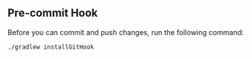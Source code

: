 ## Pre-commit Hook

Before you can commit and push changes, run the following command:

```
./gradlew installGitHook
```